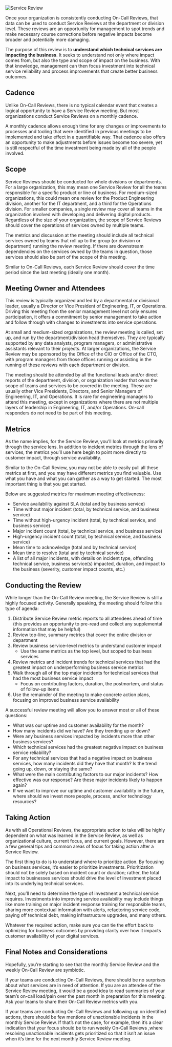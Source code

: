 ![Service Review](/assets/images/headers/OpsReviews-Service.png)

Once your organization is consistently conducting On-Call Reviews, that data can be used to conduct Service Reviews at the department or division level. These reviews are an opportunity for management to spot trends and make necessary course corrections before negative impacts become broader and potentially more damaging.

The purpose of this review is to **understand which technical services are impacting the business**. It seeks to understand not only where impact comes from, but also the type and scope of impact on the business. With that knowledge, management can then focus investment into technical service reliability and process improvements that create better business outcomes.

## Cadence
Unlike On-Call Reviews, there is no typical calendar event that creates a logical opportunity to have a Service Review meeting. But most organizations conduct Service Reviews on a monthly cadence.

A monthly cadence allows enough time for any changes or improvements to processes and tooling that were identified in previous meetings to be implemented and take effect in a quantifiable way. That cadence also offers an opportunity to make adjustments before issues become too severe, yet is still respectful of the time investment being made by all of the people involved.


## Scope
Service Reviews should be conducted for whole divisions or departments. For a large organization, this may mean one Service Review for all the teams responsible for a specific product or line of business. For medium-sized organizations, this could mean one review for the Product Engineering division, another for the IT department, and a third for the Operations division. For smaller companies, a single review may cover all teams in the organization involved with developing and delivering digital products. Regardless of the size of your organization, the scope of Service Reviews should cover the operations of services owned by multiple teams.

The metrics and discussion at the meeting should include all technical services owned by teams that roll up to the group (or division or department) running the review meeting. If there are downstream dependencies on the services owned by the teams in question, those services should also be part of the scope of this meeting.

Similar to On-Call Reviews, each Service Review should cover the time period since the last meeting (ideally one month).

## Meeting Owner and Attendees
This review is typically organized and led by a departmental or divisional leader, usually a Director or Vice President of Engineering, IT, or Operations. Driving this meeting from the senior management level not only ensures participation, it offers a commitment by senior management to take action and follow through with changes to investments into service operations.

At small and medium-sized organizations, the review meeting is called, set up, and run by the department/division head themselves. They are typically supported by any data analysts, program managers, or administrative assistants relevant to their projects. At larger organizations, the Service Review may be sponsored by the Office of the CIO or Office of the CTO, with program managers from those offices running or assisting in the running of these reviews with each department or division.

The meeting should be attended by all the functional leads and/or direct reports of the department, division, or organization leader that owns the scope of teams and services to be covered in the meeting. These are usually other Vice Presidents, Directors, and Senior Managers of Engineering, IT, and Operations. It is rare for engineering managers to attend this meeting, except in organizations where there are not multiple layers of leadership in Engineering, IT, and/or Operations. On-call responders do not need to be part of this meeting.

## Metrics
As the name implies, for the Service Review, you’ll look at metrics primarily through the service lens. In addition to incident metrics through the lens of services, the metrics you’ll use here begin to point more directly to customer impact, through service availability.

Similar to the On-Call Review, you may not be able to easily pull all these metrics at first, and you may have different metrics you find valuable. Use what you have and what you can gather as a way to get started. The most important thing is that you get started.

Below are suggested metrics for maximum meeting effectiveness:

* Service availability against SLA (total and by business service)
* Time without major incident (total, by technical service, and business service)
* Time without high-urgency incident (total, by technical service, and business service)
* Major incident count (total, by technical service, and business service)
* High-urgency incident count (total, by technical service, and business service)
* Mean time to acknowledge (total and by technical service)
* Mean time to resolve (total and by technical service)
* A list of all major incidents, with details on incident type, offending technical service, business service(s) impacted, duration, and impact to the business (severity, customer impact counts, etc.)


## Conducting the Review
While longer than the On-Call Review meeting, the Service Review is still a highly focused activity. Generally speaking, the meeting should follow this type of agenda:

1. Distribute Service Review metric reports to all attendees ahead of time (this provides an opportunity to pre-read and collect any supplemental information that may be helpful)
1. Review top-line, summary metrics that cover the entire division or department
1. Review business service–level metrics to understand customer impact
     * Use the same metrics as the top level, but scoped to business services
1. Review metrics and incident trends for technical services that had the greatest impact on underperforming business service metrics
1. Walk through all of the top major incidents for technical services that had the most business service impact
     * Focus on contributing factors, duration, the postmortem, and status of follow-up items
1. Use the remainder of the meeting to make concrete action plans, focusing on improved business service availability

A successful review meeting will allow you to answer most or all of these questions:

* What was our uptime and customer availability for the month?
* How many incidents did we have? Are they trending up or down?
* Were any business services impacted by incidents more than other business services?
* Which technical services had the greatest negative impact on business service reliability?
* For any technical services that had a negative impact on business services, how many incidents did they have that month? Is the trend going up, down, or staying the same?
* What were the main contributing factors to our major incidents? How effective was our response? Are these major incidents likely to happen again?
* If we want to improve our uptime and customer availability in the future, where should we invest more people, process, and/or technology resources?

## Taking Action
As with all Operational Reviews, the appropriate action to take will be highly dependent on what was learned in the Service Review, as well as organizational culture, current focus, and current goals. However, there are a few general tips and common areas of focus for taking action after a Service Review.

The first thing to do is to understand where to prioritize action. By focusing on business services, it’s easier to prioritize investments. Prioritization should not be solely based on incident count or duration; rather, the total impact to businesses services should drive the level of investment placed into its underlying technical services.

Next, you’ll need to determine the type of investment a technical service requires. Investments into improving service availability may include things like more training on major incident response training for responsible teams, sharing more contextual information with alerts, refactoring service code, paying off technical debt, making infrastructure upgrades, and many others.

Whatever the required action, make sure you can tie the effort back to optimizing for business outcomes by providing clarity over how it impacts customer availability of your digital services.


## Final Notes and Considerations
Hopefully, you’re starting to see that the monthly Service Review and the weekly On-Call Review are symbiotic.

If your teams are conducting On-Call Reviews, there should be no surprises about what services are in need of attention. If you are an attendee of the Service Review meeting, it would be a good idea to read summaries of your team’s on-call load/pain over the past month in preparation for this meeting. Ask your teams to share their On-Call Review metrics with you.

If your teams are conducting On-Call Reviews and following up on identified actions, there should be few mentions of unactionable incidents in the monthly Service Review. If that’s not the case, for example, then it’s a clear indication that your focus should be to run weekly On-Call Reviews ,where resolving unactionable incidents gets prioritized so that it isn’t an issue when it’s time for the next monthly Service Review meeting.
